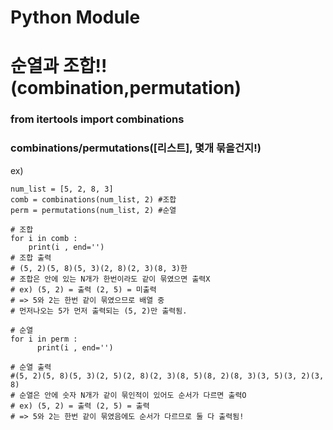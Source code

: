 Python Module
=========================
# 순열과 조합!!(**combination**,permutation)

### from itertools import combinations

### combinations/permutations([리스트], 몇개 묶을건지!)

ex)

```
num_list = [5, 2, 8, 3]
comb = combinations(num_list, 2) #조합
perm = permutations(num_list, 2) #순열

# 조합
for i in comb :
    print(i , end='')
# 조합 출력
# (5, 2)(5, 8)(5, 3)(2, 8)(2, 3)(8, 3)한
# 조합은 안에 있는 N개가 한번이라도 같이 묶였으면 출력X
# ex) (5, 2) = 출력 (2, 5) = 미출력 
# => 5와 2는 한번 같이 묶였으므로 배열 중 
# 먼저나오는 5가 먼저 출력되는 (5, 2)만 출력됨.

# 순열
for i in perm :
	  print(i , end='')

# 순열 출력
#(5, 2)(5, 8)(5, 3)(2, 5)(2, 8)(2, 3)(8, 5)(8, 2)(8, 3)(3, 5)(3, 2)(3, 8)
# 순열은 안에 숫자 N개가 같이 묶인적이 있어도 순서가 다르면 출력O
# ex) (5, 2) = 출력 (2, 5) = 출력 
# => 5와 2는 한번 같이 묶였음에도 순서가 다르므로 둘 다 출력됨!
```

